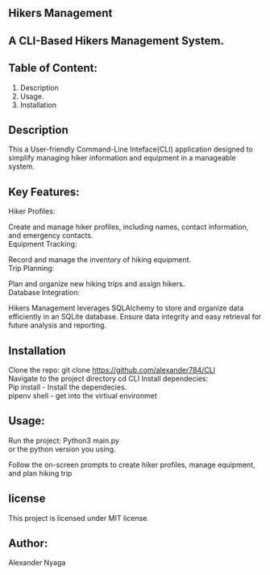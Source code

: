 ## Hikers Management

## A CLI-Based Hikers Management System.

## Table of Content:
 1. Description
 3. Usage.
 4. Installation

 ## Description
  This a User-friendly Command-Line Inteface(CLI) application designed to simplify managing hiker information and equipment in a manageable system.<br>

   ## Key Features:
   Hiker Profiles:

Create and manage hiker profiles, including names, contact information, and emergency contacts. <br>
   Equipment Tracking:

Record and manage the inventory of hiking equipment. <br>
    Trip Planning:

Plan and organize new hiking trips and assign hikers.<br>
     Database Integration:

Hikers Management leverages SQLAlchemy to store and organize data efficiently in an SQLite database.
Ensure data integrity and easy retrieval for future analysis and reporting.



## Installation

Clone the repo: git clone https://github.com/alexander784/CLI <br>
Navigate to the project directory cd CLI
Install dependecies:<br> Pip install - Install the dependecies.<br>
pipenv shell - get into the virtiual environmet

## Usage:
Run the project:
     Python3 main.py <br>
      or the python version you using.

Follow the on-screen prompts to create hiker profiles, manage equipment, and plan hiking trip

## license
This project is licensed under MIT license.


## Author:
 Alexander Nyaga





    
   




